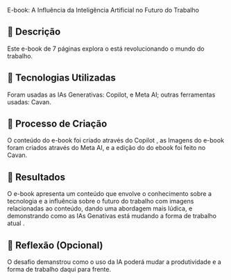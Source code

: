E-book: A Influência da Inteligência Artificial no Futuro do Trabalho

## 📒 Descrição
Este e-book de 7 páginas explora o está revolucionando o mundo do trabalho.

## 🤖 Tecnologias Utilizadas
Foram usadas as IAs Generativas:
Copilot, e Meta AI;
outras ferramentas usadas:
Cavan.

## 🧐 Processo de Criação
O conteúdo do e-book foi criado através do Copilot , as Imagens do e-book foram criados através do Meta AI, e a edição do do ebook foi feito no Cavan. 

## 🚀 Resultados
O e-book apresenta um conteúdo que envolve o conhecimento sobre a tecnologia e a influência sobre o futuro do trabalho com imagens relacionadas ao conteúdo, dando uma abordagem mais lúdica, e demonstrando como as IAs Genativas está mudando a forma de trabalho atual .

## 💭 Reflexão (Opcional)
O desafio demanstrou como o uso da IA poderá mudar a produtividade e a forma de trabalho daqui para frente.
```


